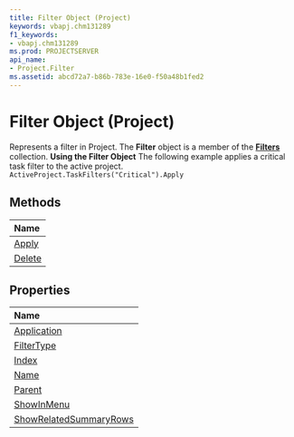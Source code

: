 ```yaml
---
title: Filter Object (Project)
keywords: vbapj.chm131289
f1_keywords:
- vbapj.chm131289
ms.prod: PROJECTSERVER
api_name:
- Project.Filter
ms.assetid: abcd72a7-b86b-783e-16e0-f50a48b1fed2
---
```



# Filter Object (Project)



Represents a filter in Project. The  **Filter** object is a member of the **[Filters](http://msdn.microsoft.com/library/filters-object-project%28Office.15%29.aspx)** collection.
 **Using the Filter Object**
The following example applies a critical task filter to the active project.
 `ActiveProject.TaskFilters("Critical").Apply`

## Methods



|**Name**|
|:-----|
|[Apply](http://msdn.microsoft.com/library/filter-apply-method-project%28Office.15%29.aspx)|
|[Delete](http://msdn.microsoft.com/library/filter-delete-method-project%28Office.15%29.aspx)|

## Properties



|**Name**|
|:-----|
|[Application](http://msdn.microsoft.com/library/filter-application-property-project%28Office.15%29.aspx)|
|[FilterType](http://msdn.microsoft.com/library/filter-filtertype-property-project%28Office.15%29.aspx)|
|[Index](http://msdn.microsoft.com/library/filter-index-property-project%28Office.15%29.aspx)|
|[Name](http://msdn.microsoft.com/library/filter-name-property-project%28Office.15%29.aspx)|
|[Parent](http://msdn.microsoft.com/library/filter-parent-property-project%28Office.15%29.aspx)|
|[ShowInMenu](http://msdn.microsoft.com/library/filter-showinmenu-property-project%28Office.15%29.aspx)|
|[ShowRelatedSummaryRows](http://msdn.microsoft.com/library/filter-showrelatedsummaryrows-property-project%28Office.15%29.aspx)|

